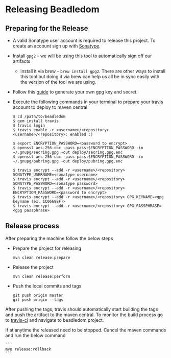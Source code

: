 # Releasing Beadledom

## Preparing for the Release

* A valid Sonatype user account is required to release this project. To create an account sign up with [Sonatype](https://issues.sonatype.org/secure/Signup!default.jspa).
* Install `gpg2` - we will be using this tool to automatically sign off our artifacts
	* install it via brew - `brew install gpg2`. There are other ways to install this tool but doing it via brew can help us all be in sync easily with the version of the tool we are using.
* Follow this [guide](http://central.sonatype.org/pages/working-with-pgp-signatures.html#generating-a-key-pair) to generate your own gpg key and secret.
* Execute the following commands in your terminal to prepare your travis account to deploy to maven central
    
    ```
    $ cd /path/to/beadledom
    $ gem install travis
    $ travis login
    $ travis enable -r <username>/<repository>
    <username>/<repository>: enabled :)
    
    $ export ENCRYPTION_PASSWORD=<password to encrypt>
    $ openssl aes-256-cbc -pass pass:$ENCRYPTION_PASSWORD -in ~/.gnupg/secring.gpg -out deploy/secring.gpg.enc
    $ openssl aes-256-cbc -pass pass:$ENCRYPTION_PASSWORD -in ~/.gnupg/pubring.gpg -out deploy/pubring.gpg.enc
    
    $ travis encrypt --add -r <username>/<repository> SONATYPE_USERNAME=<sonatype username>
    $ travis encrypt --add -r <username>/<repository> SONATYPE_PASSWORD=<sonatype password>
    $ travis encrypt --add -r <username>/<repository> ENCRYPTION_PASSWORD=<password to encrypt>
    $ travis encrypt --add -r <username>/<repository> GPG_KEYNAME=<gpg keyname (ex. 1C06698F)>
    $ travis encrypt --add -r <username>/<repository> GPG_PASSPHRASE=<gpg passphrase>
    ```   

## Release process

After preparing the machine follow the below steps

* Prepare the project for releasing

    ```
    mvn clean release:prepare
    ```

* Release the project

    ```
    mvn clean release:perform
    ```

* Push the local commits and tags

    ```
    git push origin master
    git push origin --tags
    ```

After pushing the tags, travis should automatically start building the tags and push the artifact to the maven central. To monitor the build process go to [travis-ci](https://travis-ci.org/) and navigate to beadledom project.

If at anytime the released need to be stopped. Cancel the maven commands and run the below command

    ```
    mvn release:rollback
    ```
